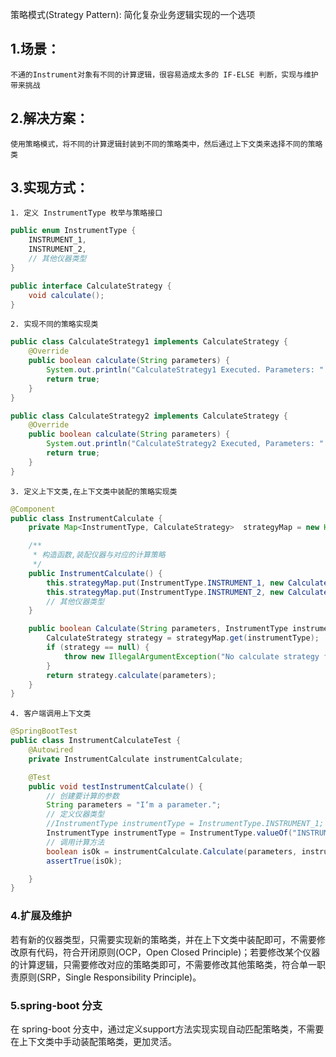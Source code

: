 策略模式(Strategy Pattern): 简化复杂业务逻辑实现的一个选项

## 1.场景：
    不通的Instrument对象有不同的计算逻辑，很容易造成太多的 IF-ELSE 判断，实现与维护带来挑战

## 2.解决方案：
    使用策略模式，将不同的计算逻辑封装到不同的策略类中，然后通过上下文类来选择不同的策略类

## 3.实现方式：
    1. 定义 InstrumentType 枚举与策略接口
```java
public enum InstrumentType {
    INSTRUMENT_1,
    INSTRUMENT_2,
    // 其他仪器类型
}
```
```java
public interface CalculateStrategy {
    void calculate();
}
```
    2. 实现不同的策略实现类
```java
public class CalculateStrategy1 implements CalculateStrategy {
    @Override
    public boolean calculate(String parameters) {
        System.out.println("CalculateStrategy1 Executed. Parameters: " + parameters + ".");
        return true;
    }
}
```
```java
public class CalculateStrategy2 implements CalculateStrategy {
    @Override
    public boolean calculate(String parameters) {
        System.out.println("CalculateStrategy2 Executed, Parameters: " + parameters + ".");
        return true;
    }
}
```
    3. 定义上下文类,在上下文类中装配的策略实现类
```java
@Component
public class InstrumentCalculate {
    private Map<InstrumentType, CalculateStrategy>  strategyMap = new HashMap<>();

    /**
     * 构造函数,装配仪器与对应的计算策略
     */
    public InstrumentCalculate() {
        this.strategyMap.put(InstrumentType.INSTRUMENT_1, new CalculateStrategy1());
        this.strategyMap.put(InstrumentType.INSTRUMENT_2, new CalculateStrategy2());
        // 其他仪器类型
    }

    public boolean Calculate(String parameters, InstrumentType instrumentType) {
        CalculateStrategy strategy = strategyMap.get(instrumentType);
        if (strategy == null) {
            throw new IllegalArgumentException("No calculate strategy found for instrument type: " + instrumentType);
        }
        return strategy.calculate(parameters);
    }
}
```
    4. 客户端调用上下文类
```java
@SpringBootTest
public class InstrumentCalculateTest {
    @Autowired
    private InstrumentCalculate instrumentCalculate;

    @Test
    public void testInstrumentCalculate() {
        // 创建要计算的参数
        String parameters = "I‘m a parameter.";
        // 定义仪器类型
        //InstrumentType instrumentType = InstrumentType.INSTRUMENT_1; //直接枚举值
        InstrumentType instrumentType = InstrumentType.valueOf("INSTRUMENT_1"); //通过枚举值字符串获取枚举值
        // 调用计算方法
        boolean isOk = instrumentCalculate.Calculate(parameters, instrumentType);
        assertTrue(isOk);

    }
}
```
### 4.扩展及维护
若有新的仪器类型，只需要实现新的策略类，并在上下文类中装配即可，不需要修改原有代码，符合开闭原则(OCP，Open Closed Principle)；若要修改某个仪器的计算逻辑，只需要修改对应的策略类即可，不需要修改其他策略类，符合单一职责原则(SRP，Single Responsibility Principle)。

### 5.spring-boot 分支
在 spring-boot 分支中，通过定义support方法实现实现自动匹配策略类，不需要在上下文类中手动装配策略类，更加灵活。
